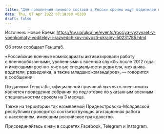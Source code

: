 ```yaml
---
title: "Для пополнения личного состава в России срочно ищут водителей и разведчиков, проводят агитацию в Приднестровье"
date: Thu, 07 Apr 2022 07:18:00 +0300
draft: false
---
```

Источник: Новое Время https://nv.ua/ukraine/events/rossiya-vyzyvaet-v-voenkomaty-voditeley-i-razvedchikov-novosti-ukrainy-50231785.html


Об этом сообщает Генштаб.

«Российские военные комиссариаты активизировали работу с военнообязанными, уволенными с военной службы после 2012 года и имеющими военно-учетные специальности водителя, механика-водителя, разведчика, а также младших командиров», — говорится в сообщении.

По данным Генштаба, официальной причиной вызова в военкоматы является проведение собрания по подготовке по указанным военным специальностям сроком на 3 месяца.

Также на территории так называемой Приднестровско-Молдавской республики проводится соответствующая агитационная работа с населением, имеющим российское гражданство.

Присоединяйтесь к нам в соцсетях Facebook, Telegram и Instagram.

